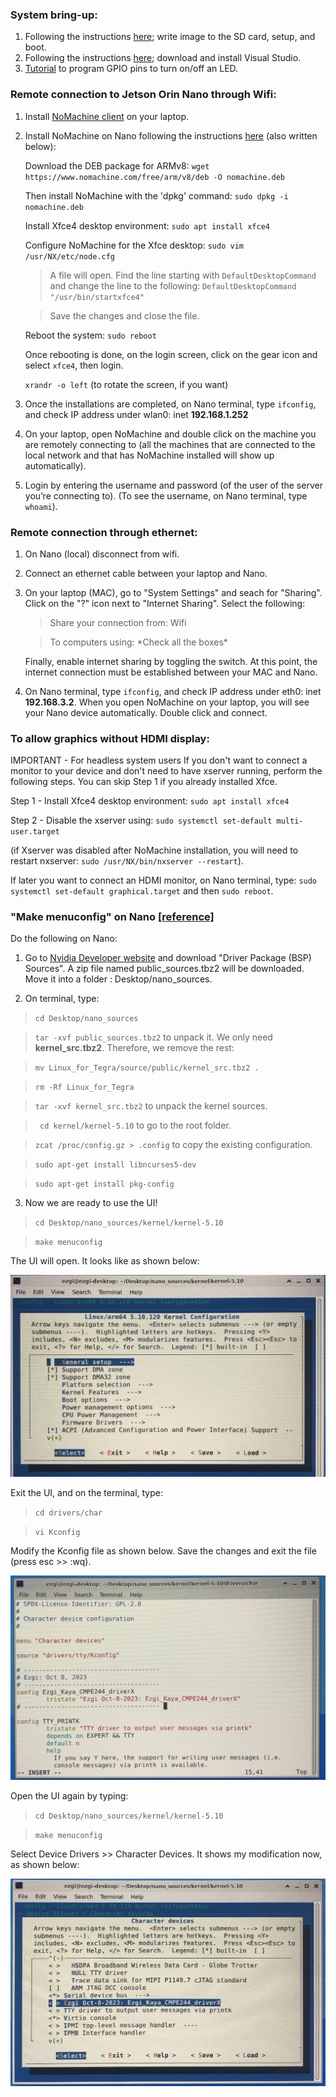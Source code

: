 ### System bring-up:
1. Following the instructions [here](https://developer.nvidia.com/embedded/learn/get-started-jetson-orin-nano-devkit#prepare); write image to the SD card, setup, and boot.
2. Following the instructions [here](https://www.youtube.com/watch?v=IbRmYCpF_ws); download and install Visual Studio.
3. [Tutorial](https://www.youtube.com/watch?v=JGMrDXCT_VM) to program GPIO pins to turn on/off an LED.

### Remote connection to Jetson Orin Nano through Wifi:
1. Install [NoMachine client](https://www.nomachine.com/product&p=NoMachine%20Enterprise%20Client) on your laptop.
2. Install NoMachine on Nano following the instructions [here](https://kb.nomachine.com/AR02R01074) (also written below):
   
   Download the DEB package for ARMv8: `wget https://www.nomachine.com/free/arm/v8/deb -O nomachine.deb`

   Then install NoMachine with the 'dpkg' command: `sudo dpkg -i nomachine.deb`

   Install Xfce4 desktop environment: `sudo apt install xfce4`  

   Configure NoMachine for the Xfce desktop: `sudo vim /usr/NX/etc/node.cfg`

      > A file will open. Find the line starting with `DefaultDesktopCommand` and change the line to the following: `DefaultDesktopCommand "/usr/bin/startxfce4"`
      
      > Save the changes and close the file.

   Reboot the system: `sudo reboot`

   Once rebooting is done, on the login screen, click on the gear icon and select `xfce4`, then login.

   `xrandr -o left` (to rotate the screen, if you want)


4. Once the installations are completed, on Nano terminal, type `ifconfig`, and check IP address under wlan0: inet **192.168.1.252**

5. On your laptop, open NoMachine and double click on the machine you are remotely connecting to (all the machines that are connected to the local network and that has NoMachine installed will show up automatically).
   

6. Login by entering the username and password (of the user of the server you’re connecting to). (To see the username, on Nano terminal, type `whoami`).


### Remote connection through ethernet:

1. On Nano (local) disconnect from wifi.
2. Connect an ethernet cable between your laptop and Nano.
3. On your laptop (MAC), go to "System Settings" and seach for "Sharing". 
   Click on the "?" icon next to "Internet Sharing". Select the following:
   
   > Share your connection from: Wifi
   
   > To computers using: \*Check all the boxes\*

   Finally, enable internet sharing by toggling the switch. At this point, the internet connection must be established between your MAC and Nano.

4. On Nano terminal, type `ifconfig`, and check IP address under eth0: inet  **192.168.3.2**. When you open NoMachine on your laptop, you will see your Nano device automatically. Double click and connect.

### To allow graphics without HDMI display:

IMPORTANT - For headless system users
If you don't want to connect a monitor to your device and don't need to have xserver running, perform the following steps. You can skip Step 1 if you already installed Xfce.

Step 1 -  Install Xfce4 desktop environment:
`sudo apt install xfce4`

Step 2 - Disable the xserver using:
`sudo systemctl set-default multi-user.target`

(if Xserver was disabled after NoMachine installation, you will need to restart nxserver: `sudo /usr/NX/bin/nxserver --restart`).

If later you want to connect an HDMI monitor, on Nano terminal, type: `sudo systemctl set-default graphical.target` and then `sudo reboot`.

### "Make menuconfig" on Nano [[reference]](https://www.youtube.com/watch?v=ttSy14bQKCE)

Do the following on Nano:
1. Go to [Nvidia Developer website](https://developer.nvidia.com/embedded/jetson-linux) and download "Driver Package (BSP) Sources".
   A zip file named public_sources.tbz2 will be downloaded. Move it into a folder : Desktop/nano_sources.
   
2. On terminal, type:
   
> `cd Desktop/nano_sources`

> `tar -xvf public_sources.tbz2` to unpack it. We only need **kernel_src.tbz2**. Therefore, we remove the rest:

> `mv Linux_for_Tegra/source/public/kernel_src.tbz2 .`

> `rm -Rf Linux_for_Tegra`

> `tar -xvf kernel_src.tbz2` to unpack the kernel sources.

> ` cd kernel/kernel-5.10` to go to the root folder.

> `zcat /proc/config.gz > .config` to copy the existing configuration.

> `sudo apt-get install libncurses5-dev`

> `sudo apt-get install pkg-config`

3. Now we are ready to use the UI!
  
> `cd Desktop/nano_sources/kernel/kernel-5.10`

> `make menuconfig`

The UI will open. It looks like as shown below:

![figure1](https://github.com/Ezgii/Jetson-Orin-Nano/blob/main/UI.jpeg)

Exit the UI, and on the terminal, type:

> `cd drivers/char`

> `vi Kconfig`

Modify the Kconfig file as shown below. Save the changes and exit the file (press esc >> :wq). 

![figure2](https://github.com/Ezgii/Jetson-Orin-Nano/blob/main/Kconfig_edit.jpeg)

Open the UI again by typing:

> `cd Desktop/nano_sources/kernel/kernel-5.10`

> `make menuconfig`

Select Device Drivers >> Character Devices. It shows my modification now, as shown below:

![figure3](https://github.com/Ezgii/Jetson-Orin-Nano/blob/main/UI_edited.jpeg)



   
